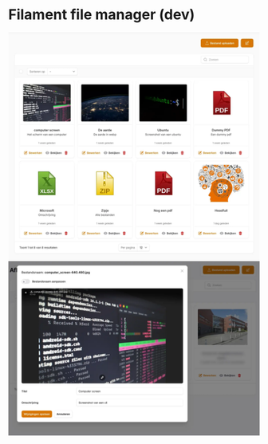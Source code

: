 # Filament file manager (dev)

![file management](./images/screenshot-1.webp)
![image edit](./images/screenshot-2.webp)
